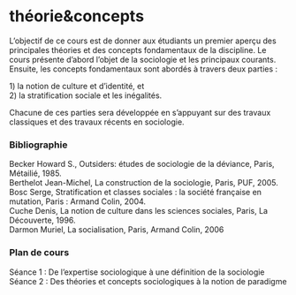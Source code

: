 # théorie&concepts

L’objectif de ce cours est de donner aux étudiants un premier aperçu des principales théories et des concepts fondamentaux de la discipline. Le cours présente d’abord l’objet de la sociologie et les principaux courants. Ensuite, les concepts fondamentaux sont abordés à travers deux parties :

1\) la notion de culture et d’identité, et   
2\) la stratification sociale et les inégalités. 

Chacune de ces parties sera développée en s’appuyant sur des travaux classiques et des travaux récents en sociologie. 

### **Bibliographie**

Becker Howard S., Outsiders: études de sociologie de la déviance, Paris, Métailié, 1985.  
Berthelot Jean-Michel, La construction de la sociologie, Paris, PUF, 2005.  
Bosc Serge, Stratification et classes sociales : la société française en mutation, Paris : Armand Colin, 2004.  
Cuche Denis, La notion de culture dans les sciences sociales, Paris, La Découverte, 1996.  
Darmon Muriel, La socialisation, Paris, Armand Colin, 2006

### Plan de cours

Séance 1 : De l’expertise sociologique à une définition de la sociologie  
Séance 2 : Des théories et concepts sociologiques à la notion de paradigme

